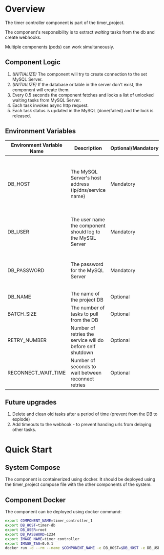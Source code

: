 # Overview
The timer controller component is part of the timer_project.

The component's responsibility is to extract _waiting_ tasks from the db and create webhooks.

Multiple components (pods) can work simultaneously. 

## Component Logic
1. _(INITIALIZE)_ The component will try to create connection to the set MySQL Server.
1. _(INITIALIZE)_ If the database or table in the server don't exist, the component will create them.
1. Every 0.5 seconds the component fetches and locks a list of unlocked waiting tasks from MySQL Server.
1. Each task invokes async http request.
1. Each task status is updated in the MySQL (done/failed) and the lock is released.

## Environment Variables

| Environment Variable Name | Description | Optional/Mandatory |Notes |
| -- | -- | -- | -- |
| DB_HOST | The MySQL Server's host address (ip/dns/service name) | Mandatory |The MySQL port should be 3306 in order to enable the component to connect. |
| DB_USER | The user name the component should log to the MySQL Server | Mandatory | **For production should be passed through secrets** |
| DB_PASSWORD | The password for the MySQL Server| Mandatory | **For production should be passed through secrets** |
| DB_NAME | The name of the project DB | Optional | Default: _timer_db_ |
| BATCH_SIZE | The number of tasks to pull from the DB | Optional | Default: _10_ |
| RETRY_NUMBER | Number of retries the service will do before self shutdown | Optional | Default: _10_ |
| RECONNECT_WAIT_TIME | Number of seconds to wait between reconnect retries | Optional | Default: _1_ |

## Future upgrades
1. Delete and clean old tasks after a period of time (prevent from the DB to explode)
1. Add timeouts to the webhook - to prevent handing urls from delaying other tasks.

# Quick Start
## System Compose
The component is containerized using docker. It should be deployed using the timer_project compose file with the other components of the system.
## Component Docker
The component can be deployed using docker command:
```bash
export COMPONENT_NAME=timer_controller_1
export DB_HOST=timer-db
export DB_USER=root
export DB_PASSWORD=1234
export IMAGE_NAME=timer_controller
export IMAGE_TAG=0.0.1
docker run -d --rm --name $COMPONENT_NAME -e DB_HOST=$DB_HOST -e DB_USER=$DB_USER -e DB_PASSWORD=$DB_PASSWORD $IMAGE_NAME:$IMAGE_TAG
```